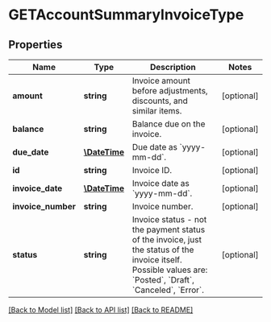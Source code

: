 # GETAccountSummaryInvoiceType

## Properties
Name | Type | Description | Notes
------------ | ------------- | ------------- | -------------
**amount** | **string** | Invoice amount before adjustments, discounts, and similar items. | [optional] 
**balance** | **string** | Balance due on the invoice. | [optional] 
**due_date** | [**\DateTime**](Date.md) | Due date as &#x60;yyyy-mm-dd&#x60;. | [optional] 
**id** | **string** | Invoice ID. | [optional] 
**invoice_date** | [**\DateTime**](Date.md) | Invoice date as &#x60;yyyy-mm-dd&#x60;. | [optional] 
**invoice_number** | **string** | Invoice number. | [optional] 
**status** | **string** | Invoice status - not the payment status of the invoice, just the status of the invoice itself. Possible values are: &#x60;Posted&#x60;, &#x60;Draft&#x60;, &#x60;Canceled&#x60;, &#x60;Error&#x60;. | [optional] 

[[Back to Model list]](../README.md#documentation-for-models) [[Back to API list]](../README.md#documentation-for-api-endpoints) [[Back to README]](../README.md)


